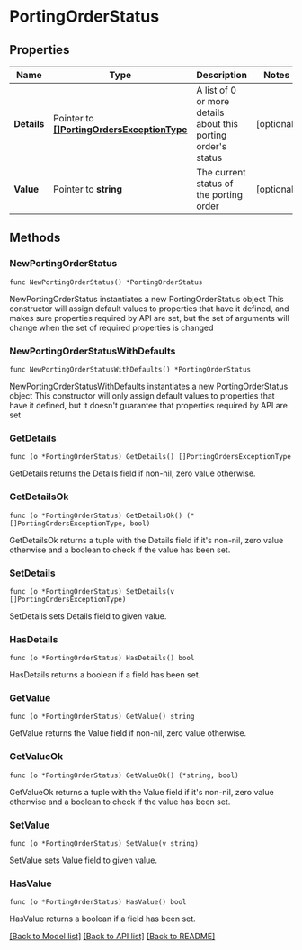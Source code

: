 # PortingOrderStatus

## Properties

Name | Type | Description | Notes
------------ | ------------- | ------------- | -------------
**Details** | Pointer to [**[]PortingOrdersExceptionType**](PortingOrdersExceptionType.md) | A list of 0 or more details about this porting order&#39;s status | [optional] 
**Value** | Pointer to **string** | The current status of the porting order | [optional] 

## Methods

### NewPortingOrderStatus

`func NewPortingOrderStatus() *PortingOrderStatus`

NewPortingOrderStatus instantiates a new PortingOrderStatus object
This constructor will assign default values to properties that have it defined,
and makes sure properties required by API are set, but the set of arguments
will change when the set of required properties is changed

### NewPortingOrderStatusWithDefaults

`func NewPortingOrderStatusWithDefaults() *PortingOrderStatus`

NewPortingOrderStatusWithDefaults instantiates a new PortingOrderStatus object
This constructor will only assign default values to properties that have it defined,
but it doesn't guarantee that properties required by API are set

### GetDetails

`func (o *PortingOrderStatus) GetDetails() []PortingOrdersExceptionType`

GetDetails returns the Details field if non-nil, zero value otherwise.

### GetDetailsOk

`func (o *PortingOrderStatus) GetDetailsOk() (*[]PortingOrdersExceptionType, bool)`

GetDetailsOk returns a tuple with the Details field if it's non-nil, zero value otherwise
and a boolean to check if the value has been set.

### SetDetails

`func (o *PortingOrderStatus) SetDetails(v []PortingOrdersExceptionType)`

SetDetails sets Details field to given value.

### HasDetails

`func (o *PortingOrderStatus) HasDetails() bool`

HasDetails returns a boolean if a field has been set.

### GetValue

`func (o *PortingOrderStatus) GetValue() string`

GetValue returns the Value field if non-nil, zero value otherwise.

### GetValueOk

`func (o *PortingOrderStatus) GetValueOk() (*string, bool)`

GetValueOk returns a tuple with the Value field if it's non-nil, zero value otherwise
and a boolean to check if the value has been set.

### SetValue

`func (o *PortingOrderStatus) SetValue(v string)`

SetValue sets Value field to given value.

### HasValue

`func (o *PortingOrderStatus) HasValue() bool`

HasValue returns a boolean if a field has been set.


[[Back to Model list]](../README.md#documentation-for-models) [[Back to API list]](../README.md#documentation-for-api-endpoints) [[Back to README]](../README.md)


